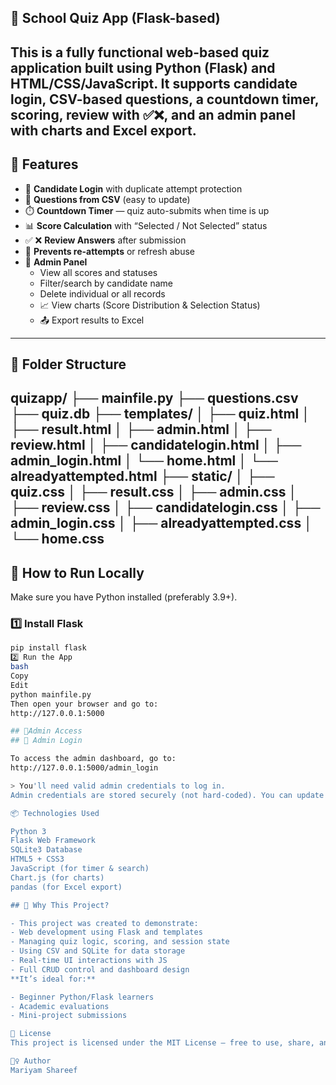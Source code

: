 ## 🧠 School Quiz App (Flask-based)

This is a fully functional **web-based quiz application** built using **Python (Flask)** and HTML/CSS/JavaScript. It supports candidate login, CSV-based questions, a countdown timer, scoring, review with ✅❌, and an admin panel with charts and Excel export.
---
## 🌟 Features

- 👤 **Candidate Login** with duplicate attempt protection
- 📄 **Questions from CSV** (easy to update)
- ⏱️ **Countdown Timer** — quiz auto-submits when time is up
- 📊 **Score Calculation** with “Selected / Not Selected” status
- ✅ ❌ **Review Answers** after submission
- 🛑 **Prevents re-attempts** or refresh abuse
- 🔐 **Admin Panel**
  - View all scores and statuses
  - Filter/search by candidate name
  - Delete individual or all records
  - 📈 View charts (Score Distribution & Selection Status)
  - 📤 Export results to Excel
---
## 📁 Folder Structure

quizapp/
├── mainfile.py
├── questions.csv
├── quiz.db 
├── templates/
│ ├── quiz.html
│ ├── result.html
│ ├── admin.html
│ ├── review.html
│ ├── candidatelogin.html
│ ├── admin_login.html
│ └── home.html
│ └── alreadyattempted.html
├── static/
│ ├── quiz.css
│ ├── result.css
│ ├── admin.css
│ ├── review.css
│ ├── candidatelogin.css
│ ├── admin_login.css
│ ├── alreadyattempted.css
│ └── home.css
---

## 🚀 How to Run Locally
Make sure you have Python installed (preferably 3.9+).

### 1️⃣ Install Flask
```bash
pip install flask
2️⃣ Run the App
bash
Copy
Edit
python mainfile.py
Then open your browser and go to:
http://127.0.0.1:5000

## 🔐Admin Access
## 🔐 Admin Login

To access the admin dashboard, go to:
http://127.0.0.1:5000/admin_login

> You'll need valid admin credentials to log in.
Admin credentials are stored securely (not hard-coded). You can update them manually in the database or extend the login system as needed.

📦 Technologies Used

Python 3
Flask Web Framework
SQLite3 Database
HTML5 + CSS3
JavaScript (for timer & search)
Chart.js (for charts)
pandas (for Excel export)

## 🧠 Why This Project?

- This project was created to demonstrate:
- Web development using Flask and templates
- Managing quiz logic, scoring, and session state
- Using CSV and SQLite for data storage
- Real-time UI interactions with JS
- Full CRUD control and dashboard design
**It’s ideal for:**

- Beginner Python/Flask learners
- Academic evaluations
- Mini-project submissions

📜 License
This project is licensed under the MIT License — free to use, share, and modify.

🙋‍♀️ Author
Mariyam Shareef


